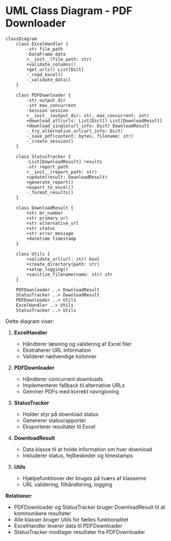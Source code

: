 # UML Class Diagram - PDF Downloader

```mermaid
classDiagram
    class ExcelHandler {
        -str file_path
        -DataFrame data
        +__init__(file_path: str)
        +validate_columns()
        +get_urls() List[Dict]
        -_read_excel()
        -_validate_data()
    }

    class PDFDownloader {
        -str output_dir
        -int max_concurrent
        -Session session
        +__init__(output_dir: str, max_concurrent: int)
        +download_all(urls: List[Dict]) List[DownloadResult]
        +download_single(url_info: Dict) DownloadResult
        -_try_alternative_url(url_info: Dict)
        -_save_pdf(content: bytes, filename: str)
        -_create_session()
    }

    class StatusTracker {
        -List[DownloadResult] results
        -str report_path
        +__init__(report_path: str)
        +update(result: DownloadResult)
        +generate_report()
        +export_to_excel()
        -_format_results()
    }

    class DownloadResult {
        +str br_number
        +str primary_url
        +str alternative_url
        +str status
        +str error_message
        +datetime timestamp
    }

    class Utils {
        +validate_url(url: str) bool
        +create_directory(path: str)
        +setup_logging()
        +sanitize_filename(name: str) str
    }

    PDFDownloader ..> DownloadResult
    StatusTracker ..> DownloadResult
    PDFDownloader ..> Utils
    ExcelHandler ..> Utils
    StatusTracker ..> Utils
```

Dette diagram viser:

1. **ExcelHandler**
   - Håndterer læsning og validering af Excel filer
   - Ekstraherer URL information
   - Validerer nødvendige kolonner

2. **PDFDownloader**
   - Håndterer concurrent downloads
   - Implementerer fallback til alternative URLs
   - Gemmer PDFs med korrekt navngivning

3. **StatusTracker**
   - Holder styr på download status
   - Genererer statusrapporter
   - Eksporterer resultater til Excel

4. **DownloadResult**
   - Data klasse til at holde information om hver download
   - Inkluderer status, fejlbeskeder og timestamps

5. **Utils**
   - Hjælpefunktioner der bruges på tværs af klasserne
   - URL validering, filhåndtering, logging

**Relationer:**
- PDFDownloader og StatusTracker bruger DownloadResult til at kommunikere resultater
- Alle klasser bruger Utils for fælles funktionalitet
- ExcelHandler leverer data til PDFDownloader
- StatusTracker modtager resultater fra PDFDownloader
